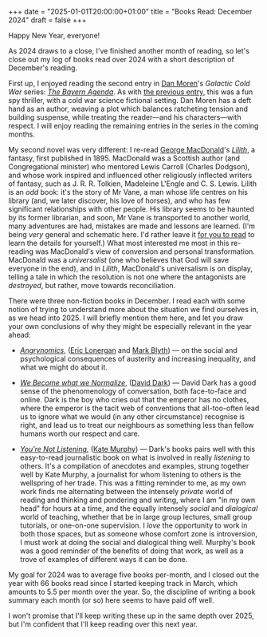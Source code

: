 +++
date = "2025-01-01T20:00:00+01:00"
title = "Books Read: December 2024"
draft = false
+++

Happy New Year, everyone! 

As 2024 draws to a close, I've finished another month of reading, so let's close
out my log of books read over 2024 with a short description of December's reading.

First up, I enjoyed reading the second entry in 
[Dan Moren](https://dmoren.com)'s *Galactic Cold War* series: 
*[The Bayern Agenda](https://dmoren.com/writing/galactic-cold-war/the-bayern-agenda/)*.
As with [the previous entry](https://dmoren.com/writing/galactic-cold-war/the-caledonian-gambit/),
this was a fun spy thriller, with a cold war science fictional setting. 
Dan Moren has a deft hand as an author, weaving a
plot which balances ratcheting tension and building suspense, while treating
the reader—and his characters—with respect. I will enjoy reading the remaining
entries in the series in the coming months.

My second novel was very different: I re-read [George MacDonald](https://en.wikipedia.org/wiki/George_MacDonald)'s
*[Lilith](https://standardebooks.org/ebooks/george-macdonald/lilith)*, a fantasy, 
first published in 1895. MacDonald was a Scottish author (and Congregational 
minister) who mentored Lewis Carroll (Charles Dodgson), and whose work inspired
and influenced other religiously inflected writers of fantasy, such as J.&nbsp;R.&nbsp;R.&nbsp;Tolkien, 
Madeleine L'Engle and C.&nbsp;S.&nbsp;Lewis. Lilith is an *odd* book: it's the story of Mr Vane, 
a man whose life centres on his library (and, we later discover, his love of horses), and 
who has few significant relationships with other people. His library seems to be haunted
by its former librarian, and soon, Mr Vane is transported to another world, many adventures
are had, mistakes are made and lessons are learned. (I'm being *very* general and schematic
here. I'd rather leave it [for you to
read](https://standardebooks.org/ebooks/george-macdonald/lilith) to learn the
details for yourself.) What most interested me most in this re-reading was MacDonald's 
view of conversion and personal transformation. MacDonald was a *universalist* (one who 
believes that God will save everyone in the end), and in *Lilith*, MacDonald's universalism 
is on display, telling a tale in which the resolution is not one where the antagonists are
*destroyed*, but rather, move towards reconciliation. 

<!--more-->

There were three non-fiction books in December. I read each with some notion of trying
to understand more about the situation we find ourselves in, as we head into 2025. I will briefly
mention them here, and let you draw your own conclusions of why they might be especially relevant
in the year ahead:

* *[Angrynomics](https://uk.bookshop.org/p/books/angrynomics-mr-eric-lonergan/1355442?ean=9781788212793)*, ([Eric Lonergan](https://www.philosophyofmoney.net/biography/) and [Mark Blyth](https://home.watson.brown.edu/people/faculty/watson-faculty/mark-blyth)) — on the social and psychological consequences of austerity and increasing inequality, and what we might do about it.

* *[We Become what we
  Normalize](https://uk.bookshop.org/p/books/we-become-what-we-normalize-what-we-owe-each-other-in-worlds-that-demand-our-silence-david-dark/7576219?ean=9781506481685)*,
  ([David Dark](https://www.belmont.edu/profiles/david-dark/)) — David Dark has
  a good sense of the phenomenology of conversation, both face-to-face and
  online. Dark is the boy who cries out that the emperor has no clothes, where
  the emperor is the tacit web of conventions that all-too-often lead us to
  ignore what we would (in any other circumstance) recognise is right, and 
  lead us to treat our neighbours as something less than fellow humans worth
  our respect and care.

* *[You’re Not Listening](https://uk.bookshop.org/p/books/you-re-not-listening-what-you-re-missing-and-why-it-matters-kate-murphy/1419979?ean=9781784709402)*, ([Kate Murphy](https://www.journalistkatemurphy.com)) 
— Dark's books pairs well with this easy-to-read journalistic book on what is involved in 
really *listening* to others. It's a compilation of anecdotes and examples, strung together
well by Kate Murphy, a journalist for whom listening to others is the wellspring of her trade. 
This was a fitting reminder to me, as my own work finds me alternating between the intensely
*private* world of reading and thinking and pondering and writing, where I am "in
my own head"  for hours at a time, and the equally intensely *social* and *dialogical* 
world of teaching, whether that be in large group lectures, small group
tutorials, or one-on-one supervision. I *love* the opportunity to work in both those spaces, 
but as someone whose comfort zone is introversion, I must work at doing the
social and dialogical thing well. Murphy's book was a good reminder of the
benefits of doing that work, as well as a trove of examples of different ways it can be done.


My goal for 2024 was to average five books per-month, and I closed out the year
with 66 books read since I started keeping track in March, which amounts to 5.5 per month 
over the year. So, the discipline of writing a book summary each month (or so)
here seems to have paid off well. 

I won't promise that I'll keep writing these up in the same depth over 2025, but I'm confident that I'll keep reading over this next year.




